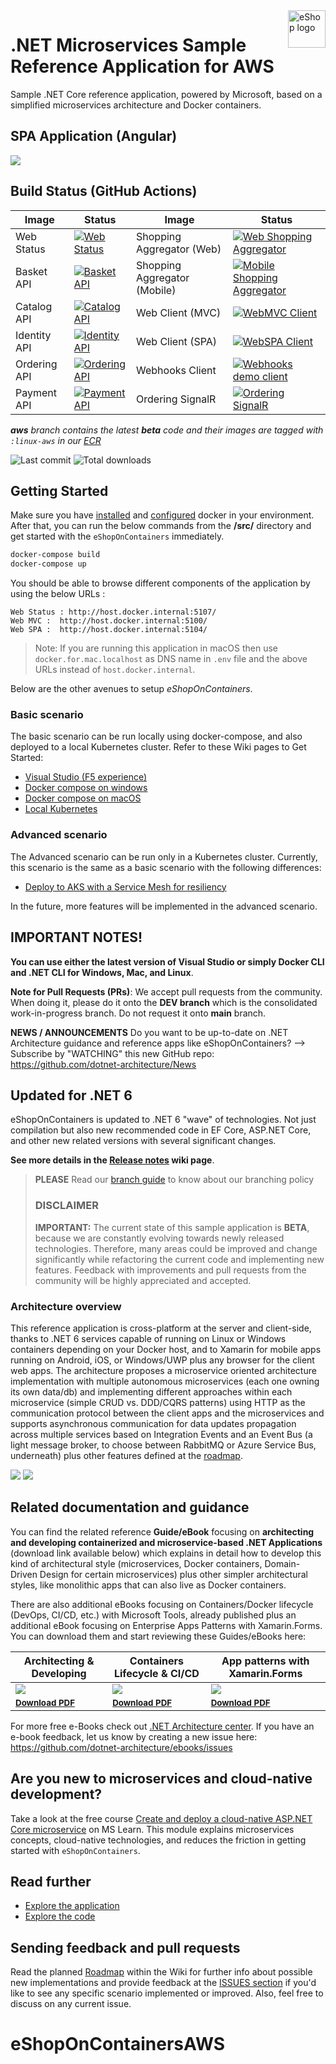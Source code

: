 <a href="https://dot.net/architecture">
   <img src="https://github.com/dotnet-architecture/eShopOnContainers/raw/dev/img/eshop_logo.png" alt="eShop logo" title="eShopOnContainers" align="right" height="60" />
</a>

# .NET Microservices Sample Reference Application for AWS

Sample .NET Core reference application, powered by Microsoft, based on a simplified microservices architecture and Docker containers.

## SPA Application (Angular)

![](img/eshop-spa-app-home.png)

## Build Status (GitHub Actions)

| Image | Status | Image | Status |
| ------------- | ------------- | ------------- | ------------- |
| Web Status |  [![Web Status](https://github.com/zodraz/eShopOnContainers/workflows/webstatus/badge.svg?branch=aws)](https://github.com/zodraz/eShopOnContainers/actions?query=workflow%3Awebstatus) | Shopping Aggregator (Web) | [![Web Shopping Aggregator](https://github.com/zodraz/eShopOnContainers/workflows/webshoppingagg/badge.svg)](https://github.com/zodraz/eShopOnContainers/actions?query=workflow%3Awebshoppingagg) |
| Basket API | [![Basket API](https://github.com/zodraz/eShopOnContainers/workflows/basket-api/badge.svg?branch=aws)](https://github.com/zodraz/eShopOnContainers/actions?query=workflow%3Abasket-api) | Shopping Aggregator (Mobile) | [![Mobile Shopping Aggregator](https://github.com/zodraz/eShopOnContainers/workflows/mobileshoppingagg/badge.svg?branch=aws)](https://github.com/zodraz/eShopOnContainers/actions?query=workflow%3Amobileshoppingagg) |
| Catalog API | [![Catalog API](https://github.com/zodraz/eShopOnContainers/workflows/catalog-api/badge.svg)](https://github.com/zodraz/eShopOnContainers/actions?query=workflow%3Acatalog-api) | Web Client (MVC) | [![WebMVC Client](https://github.com/zodraz/eShopOnContainers/workflows/webmvc/badge.svg?branch=aws)](https://github.com/zodraz/eShopOnContainers/actions?query=workflow%3Awebmvc) |
|Identity API | [![Identity API](https://github.com/zodraz/eShopOnContainers/workflows/identity-api/badge.svg?branch=aws)](https://github.com/zodraz/eShopOnContainers/actions?query=workflow%3Aidentity-api) | Web Client (SPA) | [![WebSPA Client](https://github.com/zodraz/eShopOnContainers/workflows/webspa/badge.svg?branch=aws)](https://github.com/zodraz/eShopOnContainers/actions?query=workflow%3Awebspa) |
| Ordering API | [![Ordering API](https://github.com/zodraz/eShopOnContainers/workflows/ordering-api/badge.svg?branch=aws)](https://github.com/zodraz/eShopOnContainers/actions?query=workflow%3Aordering-api) | Webhooks Client | [![Webhooks demo client](https://github.com/zodraz/eShopOnContainers/workflows/webhooks-client/badge.svg)](https://github.com/zodraz/eShopOnContainers/actions?query=workflow%3Awebhooks-client) |
| Payment API | [![Payment API](https://github.com/zodraz/eShopOnContainers/workflows/payment-api/badge.svg?branch=aws)](https://github.com/zodraz/eShopOnContainers/actions?query=workflow%3Apayment-api) | Ordering SignalR | [![Ordering SignalR](https://github.com/zodraz/eShopOnContainers/workflows/ordering-signalrhub/badge.svg)](https://github.com/zodraz/eShopOnContainers/actions?query=workflow%3Aordering-signalrhub) | |

_**aws** branch contains the latest **beta** code and their images are tagged with `:linux-aws` in our [ECR](https://405110379174.dkr.ecr.eu-central-1.amazonaws.com/eshop)_

![Last commit](https://img.shields.io/github/last-commit/zodraz/eShopOnContainers?style=plastic)
![Total downloads](https://img.shields.io/github/downloads/zodraz/eShopOnContainers/total)

## Getting Started

Make sure you have [installed](https://docs.docker.com/docker-for-windows/install/) and [configured](https://github.com/dotnet-architecture/eShopOnContainers/wiki/Windows-setup#configure-docker) docker in your environment. After that, you can run the below commands from the **/src/** directory and get started with the `eShopOnContainers` immediately.

```powershell
docker-compose build
docker-compose up
```

You should be able to browse different components of the application by using the below URLs :

```
Web Status : http://host.docker.internal:5107/
Web MVC :  http://host.docker.internal:5100/
Web SPA :  http://host.docker.internal:5104/
```

>Note: If you are running this application in macOS then use `docker.for.mac.localhost` as DNS name in `.env` file and the above URLs instead of `host.docker.internal`.

Below are the other avenues to setup *eShopOnContainers*.

### Basic scenario

The basic scenario can be run locally using docker-compose, and also deployed to a local Kubernetes cluster. Refer to these Wiki pages to Get Started:


- [Visual Studio (F5 experience)](https://github.com/dotnet-architecture/eShopOnContainers/wiki/Windows-setup#optional---use-visual-studio)
- [Docker compose on windows](https://github.com/dotnet-architecture/eShopOnContainers/wiki/Windows-setup)
- [Docker compose on macOS](https://github.com/dotnet-architecture/eShopOnContainers/wiki/Mac-setup)
- [Local Kubernetes](https://github.com/dotnet-architecture/eShopOnContainers/wiki/Deploy-to-Local-Kubernetes)

### Advanced scenario

The Advanced scenario can be run only in a Kubernetes cluster. Currently, this scenario is the same as a basic scenario with the following differences:

- [Deploy to AKS with a Service Mesh for resiliency](https://github.com/dotnet-architecture/eShopOnContainers/wiki/Deploy-to-Azure-Kubernetes-Service-(AKS))

In the future, more features will be implemented in the advanced scenario.


## IMPORTANT NOTES!

**You can use either the latest version of Visual Studio or simply Docker CLI and .NET CLI for Windows, Mac, and Linux**.

**Note for Pull Requests (PRs)**: We accept pull requests from the community. When doing it, please do it onto the **DEV branch** which is the consolidated work-in-progress branch. Do not request it onto **main** branch.

**NEWS / ANNOUNCEMENTS**
Do you want to be up-to-date on .NET Architecture guidance and reference apps like eShopOnContainers? --> Subscribe by "WATCHING" this new GitHub repo: https://github.com/dotnet-architecture/News

## Updated for .NET 6

eShopOnContainers is updated to .NET 6 "wave" of technologies. Not just compilation but also new recommended code in EF Core, ASP.NET Core, and other new related versions with several significant changes.

**See more details in the [Release notes](https://github.com/dotnet-architecture/eShopOnContainers/wiki/Release-notes) wiki page**.

>**PLEASE** Read our [branch guide](./branch-guide.md) to know about our branching policy
>
> ### DISCLAIMER
>
> **IMPORTANT:** The current state of this sample application is **BETA**, because we are constantly evolving towards newly released technologies. Therefore, many areas could be improved and change significantly while refactoring the current code and implementing new features. Feedback with improvements and pull requests from the community will be highly appreciated and accepted.

### Architecture overview

This reference application is cross-platform at the server and client-side, thanks to .NET 6 services capable of running on Linux or Windows containers depending on your Docker host, and to Xamarin for mobile apps running on Android, iOS, or Windows/UWP plus any browser for the client web apps.
The architecture proposes a microservice oriented architecture implementation with multiple autonomous microservices (each one owning its own data/db) and implementing different approaches within each microservice (simple CRUD vs. DDD/CQRS patterns) using HTTP as the communication protocol between the client apps and the microservices and supports asynchronous communication for data updates propagation across multiple services based on Integration Events and an Event Bus (a light message broker, to choose between RabbitMQ or Azure Service Bus, underneath) plus other features defined at the [roadmap](https://github.com/dotnet-architecture/eShopOnContainers/wiki/Roadmap).

![](img/eshop_logo.png)
![](img/eShopOnContainers-architecture.png)

## Related documentation and guidance

You can find the related reference **Guide/eBook** focusing on **architecting and developing containerized and microservice-based .NET Applications** (download link available below) which explains in detail how to develop this kind of architectural style (microservices, Docker containers, Domain-Driven Design for certain microservices) plus other simpler architectural styles, like monolithic apps that can also live as Docker containers.

There are also additional eBooks focusing on Containers/Docker lifecycle (DevOps, CI/CD, etc.) with Microsoft Tools, already published plus an additional eBook focusing on Enterprise Apps Patterns with Xamarin.Forms.
You can download them and start reviewing these Guides/eBooks here:

| Architecting & Developing | Containers Lifecycle & CI/CD | App patterns with Xamarin.Forms |
| ------------ | ------------|  ------------|
| [![](img/architecture-book-cover-large-we.png)](https://aka.ms/microservicesebook) | [![](img/devops-book-cover-large-we.png)](https://aka.ms/dockerlifecycleebook) | [![](img/xamarin-enterprise-patterns-ebook-cover-large-we.png)](https://aka.ms/xamarinpatternsebook) |
| <sup> <a href='https://aka.ms/microservicesebook'>**Download PDF**</a> </sup>  | <sup> <a href='https://aka.ms/dockerlifecycleebook'>**Download PDF** </a>  </sup> | <sup> <a href='https://aka.ms/xamarinpatternsebook'>**Download PDF**  </a>  </sup> |

For more free e-Books check out [.NET Architecture center](https://dot.net/architecture). If you have an e-book feedback, let us know by creating a new issue here: <https://github.com/dotnet-architecture/ebooks/issues>

## Are you new to **microservices** and **cloud-native development**? 
Take a look at the free course [Create and deploy a cloud-native ASP.NET Core microservice](https://docs.microsoft.com/en-us/learn/modules/microservices-aspnet-core/) on MS Learn.  This module explains microservices concepts, cloud-native technologies, and reduces the friction in getting started with `eShopOnContainers`.

## Read further

- [Explore the application](https://github.com/dotnet-architecture/eShopOnContainers/wiki/Explore-the-application)
- [Explore the code](https://github.com/dotnet-architecture/eShopOnContainers/wiki/Explore-the-code)

## Sending feedback and pull requests

Read the planned [Roadmap](https://github.com/dotnet-architecture/eShopOnContainers/wiki/Roadmap) within the Wiki for further info about possible new implementations and provide feedback at the [ISSUES section](https://github.com/dotnet/eShopOnContainers/issues) if you'd like to see any specific scenario implemented or improved. Also, feel free to discuss on any current issue.
# eShopOnContainersAWS
